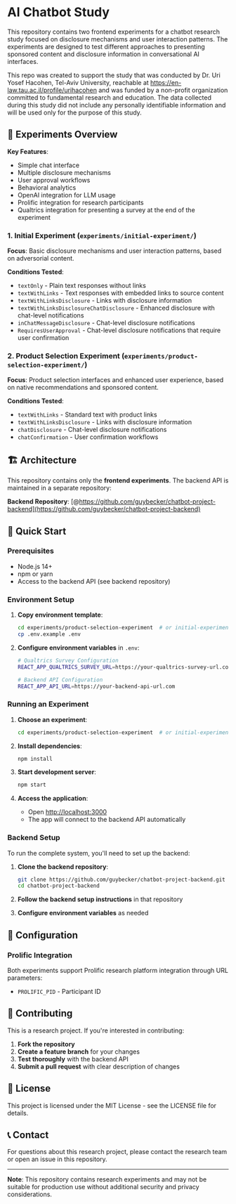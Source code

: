 # AI Chatbot Study

This repository contains two frontend experiments for a chatbot research study focused on disclosure mechanisms and user interaction patterns. The experiments are designed to test different approaches to presenting sponsored content and disclosure information in conversational AI interfaces.

This repo was created to support the study that was conducted by Dr. Uri Yosef Hacohen, Tel-Aviv University, reachable at https://en-law.tau.ac.il/profile/urihacohen and was funded by a non-profit organization committed to fundamental research and education. The data collected during this study did not include any personally identifiable information and will be used only for the purpose of this study.

## 🧪 Experiments Overview

**Key Features**:
- Simple chat interface
- Multiple disclosure mechanisms
- User approval workflows
- Behavioral analytics
- OpenAI integration for LLM usage
- Prolific integration for research participants
- Qualtrics integration for presenting a survey at the end of the experiment

### 1. Initial Experiment (`experiments/initial-experiment/`)
**Focus**: Basic disclosure mechanisms and user interaction patterns, based on adversorial content.

**Conditions Tested**:
- `textOnly` - Plain text responses without links
- `textWithLinks` - Text responses with embedded links to source content
- `textWithLinksDisclosure` - Links with disclosure information
- `textWithLinksDisclosureChatDisclosure` - Enhanced disclosure with chat-level notifications
- `inChatMessageDisclosure` - Chat-level disclosure notifications
- `RequiresUserApproval` - Chat-level disclosure notifications that require user confirmation

### 2. Product Selection Experiment (`experiments/product-selection-experiment/`)
**Focus**: Product selection interfaces and enhanced user experience, based on native recommendations and sponsored content.

**Conditions Tested**:
- `textWithLinks` - Standard text with product links
- `textWithLinksDisclosure` - Links with disclosure information
- `chatDisclosure` - Chat-level disclosure notifications
- `chatConfirmation` - User confirmation workflows

## 🏗️ Architecture

This repository contains only the **frontend experiments**. The backend API is maintained in a separate repository:

**Backend Repository**: [@https://github.com/guybecker/chatbot-project-backend](https://github.com/guybecker/chatbot-project-backend)

## 🚀 Quick Start

### Prerequisites
- Node.js 14+ 
- npm or yarn
- Access to the backend API (see backend repository)

### Environment Setup

1. **Copy environment template**:
   ```bash
   cd experiments/product-selection-experiment  # or initial-experiment
   cp .env.example .env
   ```

2. **Configure environment variables** in `.env`:
   ```bash
   # Qualtrics Survey Configuration
   REACT_APP_QUALTRICS_SURVEY_URL=https://your-qualtrics-survey-url.com
   
   # Backend API Configuration  
   REACT_APP_API_URL=https://your-backend-api-url.com
   ```

### Running an Experiment

1. **Choose an experiment**:
   ```bash
   cd experiments/product-selection-experiment  # or initial-experiment
   ```

2. **Install dependencies**:
   ```bash
   npm install
   ```

3. **Start development server**:
   ```bash
   npm start
   ```

4. **Access the application**:
   - Open [http://localhost:3000](http://localhost:3000)
   - The app will connect to the backend API automatically

### Backend Setup

To run the complete system, you'll need to set up the backend:

1. **Clone the backend repository**:
   ```bash
   git clone https://github.com/guybecker/chatbot-project-backend.git
   cd chatbot-project-backend
   ```

2. **Follow the backend setup instructions** in that repository

3. **Configure environment variables** as needed

## 🔧 Configuration


### Prolific Integration

Both experiments support Prolific research platform integration through URL parameters:
- `PROLIFIC_PID` - Participant ID

## 📝 Contributing

This is a research project. If you're interested in contributing:

1. **Fork the repository**
2. **Create a feature branch** for your changes
3. **Test thoroughly** with the backend API
4. **Submit a pull request** with clear description of changes

## 📄 License

This project is licensed under the MIT License - see the LICENSE file for details.

## 📞 Contact

For questions about this research project, please contact the research team or open an issue in this repository.

---

**Note**: This repository contains research experiments and may not be suitable for production use without additional security and privacy considerations.